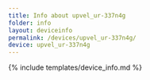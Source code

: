 ```yaml
---
title: Info about upvel_ur-337n4g
folder: info
layout: deviceinfo
permalink: /devices/upvel_ur-337n4g/
device: upvel_ur-337n4g
---
```

{% include templates/device_info.md %}

